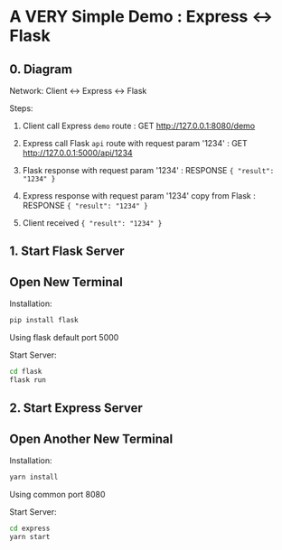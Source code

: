 # A VERY Simple Demo : Express <-> Flask

## 0. Diagram

Network: Client <-> Express <-> Flask

Steps:

1)  Client call Express `demo` route : GET http://127.0.0.1:8080/demo

2)  Express call Flask `api` route with request param '1234' : GET http://127.0.0.1:5000/api/1234

3)  Flask response with request param '1234' : RESPONSE `{ "result": "1234" }`

4)  Express response with request param '1234' copy from Flask : RESPONSE `{ "result": "1234" }`

5)  Client received `{ "result": "1234" }`

## 1. Start Flask Server

## Open New Terminal

Installation:

```bash
pip install flask
```

Using flask default port 5000

Start Server:

```bash
cd flask
flask run
```

## 2. Start Express Server

## Open Another New Terminal

Installation:

```bash
yarn install
```

Using common port 8080

Start Server:

``` bash
cd express
yarn start
```